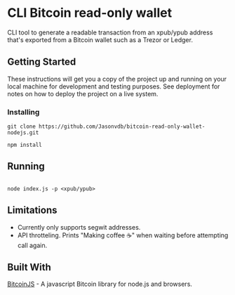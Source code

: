 # CLI Bitcoin read-only wallet

CLI tool to generate a readable transaction from an xpub/ypub address that's exported from a Bitcoin wallet such as a Trezor or Ledger.

## Getting Started

These instructions will get you a copy of the project up and running on your local machine for development and testing purposes. See deployment for notes on how to deploy the project on a live system.

### Installing


```
git clone https://github.com/Jasonvdb/bitcoin-read-only-wallet-nodejs.git

npm install

```

## Running

```

node index.js -p <xpub/ypub>

```

## Limitations

- Currently only supports segwit addresses.
- API throtteling. Prints "Making coffee ☕" when waiting before attempting call again.

## Built With

[BitcoinJS](https://github.com/bitcoinjs/bitcoinjs-lib) - A javascript Bitcoin library for node.js and browsers.

